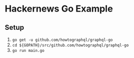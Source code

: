 # Hackernews Go Example

## Setup
1. `go get -u github.com/howtographql/graphql-go`
2. `cd ${GOPATH}/src/github.com/howtographql/graphql-go`
3. `go run main.go`
